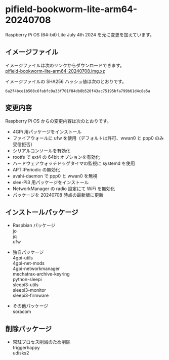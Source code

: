 # pifield-bookworm-lite-arm64-20240708
Raspberry Pi OS (64-bit) Lite July 4th 2024 を元に変更を加えています。

## イメージファイル
イメージファイルは次のリンクからダウンロードできます。  
[pifield-bookworm-lite-arm64-20240708.img.xz](https://mechatrax.com/data/pi-field/pifield-bookworm-lite-arm64-20240708.img.xz)  

イメージファイルの SHA256 ハッシュ値は次のとおりです。
```
6a2f4bce1b508c6fabfc0a33f701f84db8b520f43ac75195bfa799b61d4c8e5a
```

## 変更内容
Raspberry Pi OS からの変更内容は次のとおりです。
  * 4GPi 用パッケージをインストール
  * ファイアウォールに ufw を使用（デフォルトは許可、wwan0 と ppp0 のみ受信拒否）
  * シリアルコンソールを有効化
  * rootfs で ext4 の 64bit オプションを有効化
  * ハードウェアウォッチドッグタイマの監視に systemd を使用
  * APT::Periodic の無効化
  * avahi-daemon で ppp0 と wwan0 を無視
  * slee-Pi3 用パッケージをインストール
  * NetworkManager の radio 設定にて WiFi を無効化
  * パッケージを 20240708 時点の最新版に更新

## インストールパッケージ
  * Raspbian パッケージ  
    jo  
    jq  
    ufw

  * 独自パッケージ  
    4gpi-utils  
    4gpi-net-mods  
    4gpi-networkmanager  
    mechatrax-archive-keyring  
    python-sleepi  
    sleepi3-utils  
    sleepi3-monitor  
    sleepi3-firmware

  * その他パッケージ  
    soracom

## 削除パッケージ  
  * 常駐プロセス削減のため削除  
    triggerhappy  
    udisks2

